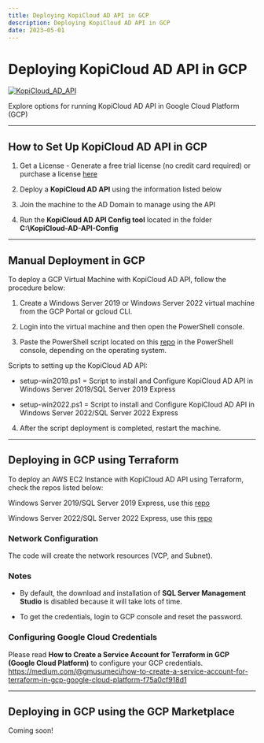```yaml
---
title: Deploying KopiCloud AD API in GCP
description: Deploying KopiCloud AD API in GCP
date: 2023–05-01
---
```


# Deploying KopiCloud AD API in GCP
[![KopiCloud_AD_API](https://img.shields.io/badge/kopiCloud_ad-v1.0+-blueviolet.svg)](https://www.kopicloud-ad-api.com)

Explore options for running KopiCloud AD API in Google Cloud Platform (GCP)

----

## How to Set Up KopiCloud AD API in GCP

1. Get a License - Generate a free trial license (no credit card required) or purchase a license [here](https://www.kopicloud-ad-api.com/get-license)

2. Deploy a **KopiCloud AD API** using the information listed below

3. Join the machine to the AD Domain to manage using the API

4. Run the **KopiCloud AD API Config tool** located in the folder **C:\KopiCloud-AD-API-Config**

----

## Manual Deployment in GCP

To deploy a GCP Virtual Machine with KopiCloud AD API, follow the procedure below:

1. Create a Windows Server 2019 or Windows Server 2022 virtual machine from the GCP Portal or gcloud CLI.

2. Login into the virtual machine and then open the PowerShell console.

3. Paste the PowerShell script located on this [repo](https://github.com/KopiCloud-AD-API/kopicloud-ad-api-setup-scripts) in the PowerShell console, depending on the operating system.

Scripts to setting up the KopiCloud AD API:

* setup-win2019.ps1 = Script to install and Configure KopiCloud AD API in Windows Server 2019/SQL Server 2019 Express

* setup-win2022.ps1 = Script to install and Configure KopiCloud AD API in Windows Server 2022/SQL Server 2022 Express

4. After the script deployment is completed, restart the machine.

----

## Deploying in GCP using Terraform

To deploy an AWS EC2 Instance with KopiCloud AD API using Terraform, check the repos listed below:

Windows Server 2019/SQL Server 2019 Express, use this [repo](https://github.com/KopiCloud-AD-API/terraform-gcp-kopicloud-ad-api-instance-win2019)

Windows Server 2022/SQL Server 2022 Express, use this [repo](https://github.com/KopiCloud-AD-API/terraform-gcp-kopicloud-ad-api-instance-win2022)

### Network Configuration

The code will create the network resources (VCP, and Subnet).

### Notes

- By default, the download and installation of **SQL Server Management Studio** is disabled because it will take lots of time.

- To get the credentials, login to GCP console and reset the password.

### Configuring Google Cloud Credentials

Please read **How to Create a Service Account for Terraform in GCP (Google Cloud Platform)** to configure your GCP credentials.
https://medium.com/@gmusumeci/how-to-create-a-service-account-for-terraform-in-gcp-google-cloud-platform-f75a0cf918d1

----

## Deploying in GCP using the GCP Marketplace

Coming soon!
